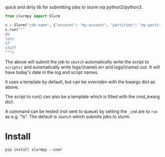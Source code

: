 quick and dirty lib for submitting jobs to slurm via python2/python3.

```Python
from slurmpy import Slurm

s = Slurm("job-name", {"account": "my-account", "partition": "my-parition"})
s.run("""
do
lots
of
stuff
""")

```

The above will submit the job to `sbatch` automatically write the script to `scripts/`
and automatically write logs/{name}.err and logs/{name}.out. It will have today's
date in the log and script names.

It uses a template by default, but can be overriden with the kwargs dict as above.

The script to run() can also be a template which is filled with the cmd_kwarg dict.

A command can be tested (not sent to queue) by setting the `_cmd` are to `run` as e.g. "ls".
The default is `sbatch` which submits jobs to slurm.

Install
=======

```Shell
pip install slurmpy --user
```

